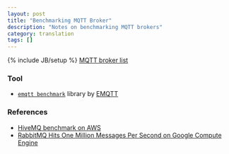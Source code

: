 ```yaml
---
layout: post
title: "Benchmarking MQTT Broker"
description: "Notes on benchmarking MQTT brokers"
category: translation
tags: []
---
```

{% include JB/setup %}
[MQTT broker list](https://github.com/mqtt/mqtt.github.io/wiki/server-support)

### Tool
- [```emqtt benchmark```](https://github.com/emqtt/emqtt_benchmark) library by [EMQTT](https://github.com/emqtt)

### References
- [HiveMQ benchmark on AWS](https://drive.google.com/open?id=1Gy7Al1g04-5xWpxsO-TNbWKWv2GEF2n_)
- [RabbitMQ Hits One Million Messages Per Second on Google Compute Engine](https://content.pivotal.io/blog/rabbitmq-hits-one-million-messages-per-second-on-google-compute-engine)